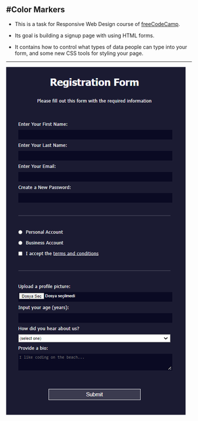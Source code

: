 #Color Markers
---
+ This is a task for Responsive Web Design course of [freeCodeCamp](https://www.freecodecamp.org/learn/2022/responsive-web-design/).

+ Its goal is building a signup page with using HTML forms.

+ It contains how to control what types of data people can type into your form, and some new CSS tools for styling your page.



---

![RegistrationForm](RegistrationForm.png)
